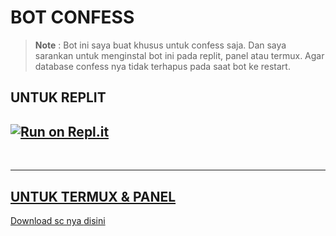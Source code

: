 # BOT CONFESS
> **Note** : Bot ini saya buat khusus untuk confess saja. Dan saya sarankan untuk menginstal bot ini pada replit, panel atau termux. Agar database confess nya tidak terhapus pada saat bot ke restart.

## UNTUK REPLIT
[![Run on Repl.it](https://repl.it/badge/github/zeeoneofficial/bot-confess-wa)](https://repl.it/github/zeeoneofficial/bot-confess-wa)
------

<p align="center">
  <a href="https://youtu.be/neJRub61qGA" />
</p>
<br>

----------

## UNTUK TERMUX & PANEL
Download sc nya [disini](https://github.com/zeeoneofficial/bot-wa-confess/archive/refs/heads/confess.zip)
